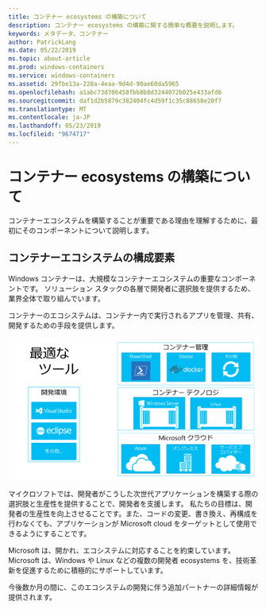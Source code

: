 ```yaml
---
title: コンテナー ecosystems の構築について
description: コンテナー ecosystems の構築に関する簡単な概要を説明します。
keywords: メタデータ、コンテナー
author: PatrickLang
ms.date: 05/22/2019
ms.topic: about-article
ms.prod: windows-containers
ms.service: windows-containers
ms.assetid: 29fbe13a-228a-4eaa-9d4d-90ae60da5965
ms.openlocfilehash: a1abc73d706458fbb8b8d3244072b025e433afd6
ms.sourcegitcommit: daf1d2b5879c382404fc4d59f1c35c88650e20f7
ms.translationtype: MT
ms.contentlocale: ja-JP
ms.lasthandoff: 05/23/2019
ms.locfileid: "9674717"
---
```

# <a name="about-building-container-ecosystems"></a>コンテナー ecosystems の構築について

コンテナーエコシステムを構築することが重要である理由を理解するために、最初にそのコンポーネントについて説明します。

## <a name="components-of-a-container-ecosystem"></a>コンテナーエコシステムの構成要素

Windows コンテナーは、大規模なコンテナーエコシステムの重要なコンポーネントです。 ソリューション スタックの各層で開発者に選択肢を提供するため、業界全体で取り組んでいます。

コンテナーのエコシステムは、コンテナー内で実行されるアプリを管理、共有、開発するための手段を提供します。

![](media/containerEcosystem.png)

マイクロソフトでは、開発者がこうした次世代アプリケーションを構築する際の選択肢と生産性を提供することで、開発者を支援します。 私たちの目標は、開発者の生産性を向上させることです。また、コードの変更、書き換え、再構成を行わなくても、アプリケーションが Microsoft cloud をターゲットとして使用できるようにすることです。

Microsoft は、開かれ、エコシステムに対応することを約束しています。 Microsoft は、Windows や Linux などの複数の開発者 ecosystems を、技術革新を促進するために積極的にサポートしています。

今後数か月の間に、このエコシステムの開発に伴う追加パートナーの詳細情報が提供されます。